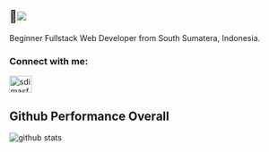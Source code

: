 
<h2 align="left">
👋<img src="https://readme-typing-svg.herokuapp.com?color=%231586B1&size=25&center=true&vCenter=true&lines=Hi+there!%2C+I'm+Dimas">
</h2>

Beginner Fullstack Web Developer from  South Sumatera, Indonesia.

### Connect with me:

<a href="https://instagram.com/dimasfitra_s" target="blank"><img align="center" src="https://raw.githubusercontent.com/rahuldkjain/github-profile-readme-generator/master/src/images/icons/Social/instagram.svg" alt="sdimasfitra" height="30" width="40" /></a>

## Github Performance Overall

![github stats](https://github-readme-stats.vercel.app/api?username=sdimasfitra&show_icons=true)


